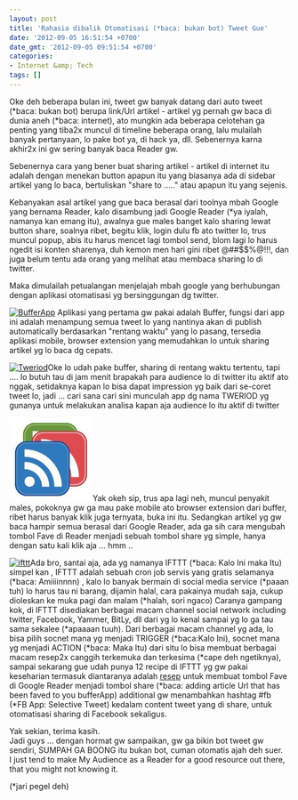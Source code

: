 ```yaml
---
layout: post
title: 'Rahasia dibalik Otomatisasi (*baca: bukan bot) Tweet Gue'
date: '2012-09-05 16:51:54 +0700'
date_gmt: '2012-09-05 09:51:54 +0700'
categories:
- Internet &amp; Tech
tags: []
---
```

Oke deh beberapa bulan ini, tweet gw banyak datang dari auto tweet (\*baca: bukan bot) berupa link/Url artikel - artikel yg pernah gw baca di dunia aneh (\*baca: internet), ato mungkin ada beberapa celotehan ga penting yang tiba2x muncul di timeline beberapa orang, lalu mulailah banyak pertanyaan, lo pake bot ya, di hack ya, dll. Sebenernya karna akhir2x ini gw sering banyak baca Reader gw.

Sebenernya cara yang bener buat sharing artikel - artikel di internet itu adalah dengan menekan button apapun itu yang biasanya ada di sidebar artikel yang lo baca, bertuliskan "share to ....." atau apapun itu yang sejenis.

Kebanyakan asal artikel yang gue baca berasal dari toolnya mbah Google yang bernama Reader, kalo disambung jadi Google Reader (\*ya iyalah, namanya kan emang itu), awalnya gue males banget kalo sharing lewat button share, soalnya ribet, begitu klik, login dulu fb ato twitter lo, trus muncul popup, abis itu harus mencet lagi tombol send, blom lagi lo harus ngedit isi konten sharenya, duh kemon men hari gini ribet @##$$%@!!!, dan juga belum tentu ada orang yang melihat atau membaca sharing lo di twitter.

Maka dimulailah petualangan menjelajah mbah google yang berhubungan dengan aplikasi otomatisasi yg bersinggungan dg twitter.

[![BufferApp](http://static.bufferapp.com/images/logo-small-white.png "BufferApp")](http://bufferapp.com) Aplikasi yang pertama gw pakai adalah Buffer, fungsi dari app ini adalah menampung semua tweet lo yang nantinya akan di publish automatically berdasarkan "rentang waktu" yang lo pasang, tersedia aplikasi mobile, browser extension yang memudahkan lo untuk sharing artikel yg lo baca dg cepats.

[![Tweriod](http://www.tweriod.com/images/logo.png "Tweriod")](http://www.tweriod.com)Oke lo udah pake buffer, sharing di rentang waktu tertentu, tapi .... lo butuh tau di jam menit brapakah para audience lo di twitter itu aktif ato nggak, setidaknya kapan lo bisa dapat impression yg baik dari se-coret tweet lo, jadi ... cari sana cari sini munculah app dg nama TWERIOD yg gunanya untuk melakukan analisa kapan aja audience lo itu aktif di twitter

[![](/images/greader-150x150.jpg "greader")](http://reader.google.com)Yak okeh sip, trus apa lagi neh, muncul penyakit males, pokoknya gw ga mau pake mobile ato browser extension dari buffer, ribet harus banyak klik juga ternyata, buka ini itu. Sedangkan artikel yg gw baca hampir semua berasal dari Google Reader, ada ga sih cara mengubah tombol Fave di Reader menjadi sebuah tombol share yg simple, hanya dengan satu kali klik aja ... hmm ..

[![](https://ifttt.com/assets/r2012/ifttt_logo_83-b59b913faef6956bcb3c4d6aea9c2072.svg "ifttt")](http://ifttt.com)Ada bro, santai aja, ada yg namanya IFTTT (\*baca: Kalo Ini maka Itu) simpel kan , IFTTT adalah sebuah cron job servis yang gratis selamanya (\*baca: Amiiiinnnn) , kalo lo banyak bermain di social media service (\*paaan tuh) lo harus tau ni barang, dijamin halal, cara pakainya mudah saja, cukup dioleskan ke muka pagi dan malam (\*halah, sori ngaco) Caranya gampang kok, di IFTTT disediakan berbagai macam channel social network including twitter, Facebook, Yammer, BitLy, dll dari yg lo kenal sampai yg lo ga tau sama sekalee (\*apaaaan tuuh). Dari berbagai macam channel yg ada, lo bisa pilih socnet mana yg menjadi TRIGGER (\*baca:Kalo Ini), socnet mana yg menjadi ACTION (\*baca: Maka Itu) dari situ lo bisa membuat berbagai macam resep2x canggih terkemuka dan terkesima (\*cape deh ngetiknya), sampai sekarang gue udah punya 12 recipe di IFTTT yg gw pakai keseharian termasuk diantaranya adalah [resep](https://ifttt.com/recipes/55302) untuk membuat tombol Fave di Google Reader menjadi tombol share (\*baca: adding article Url that has been faved to you bufferApp) additional gw menambahkan hashtag #fb (\*FB App: Selective Tweet) kedalam content tweet yang di share, untuk otomatisasi sharing di Facebook sekaligus.

Yak sekian, terima kasih.  
 Jadi guys ... dengan hormat gw sampaikan, gw ga bikin bot tweet gw sendiri, SUMPAH GA BOONG itu bukan bot, cuman otomatis ajah deh suer.  
 I just tend to make My Audience as a Reader for a good resource out there, that you might not knowing it.

(\*jari pegel deh)